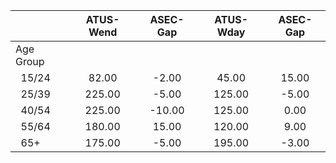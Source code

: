 
|                      |    ATUS-Wend |     ASEC-Gap |    ATUS-Wday |     ASEC-Gap |
| -------------------- | :----------: | :----------: | :----------: | :----------: |
| Age Group            |              |              |              |              |
| &nbsp;&nbsp;15/24    |        82.00 |        -2.00 |        45.00 |        15.00 |
| &nbsp;&nbsp;25/39    |       225.00 |        -5.00 |       125.00 |        -5.00 |
| &nbsp;&nbsp;40/54    |       225.00 |       -10.00 |       125.00 |         0.00 |
| &nbsp;&nbsp;55/64    |       180.00 |        15.00 |       120.00 |         9.00 |
| &nbsp;&nbsp;65+      |       175.00 |        -5.00 |       195.00 |        -3.00 |

